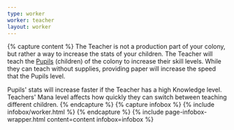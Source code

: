 ```yaml
---
type: worker
worker: teacher
layout: worker
---
```

{% capture content %}
The Teacher is not a production part of your colony, but rather a way to increase the stats of your children. The Teacher will teach the [Pupils](../workers/pupil) (children) of the colony to increase their skill levels. While they can teach without supplies, providing paper will increase the speed that the Pupils level.

Pupils' stats will increase faster if the Teacher has a high Knowledge level. Teachers' Mana level affects how quickly they can switch between teaching different children.
{% endcapture %}
{% capture infobox %}
{% include infobox/worker.html %}
{% endcapture %}
{% include page-infobox-wrapper.html content=content infobox=infobox %}